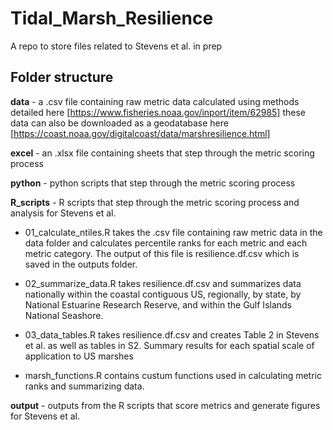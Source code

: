 # Tidal_Marsh_Resilience
A repo to store files related to Stevens et al. in prep

## Folder structure
**data** - a .csv file containing raw metric data calculated using methods detailed here [https://www.fisheries.noaa.gov/inport/item/62985]
these data can also be downloaded as a geodatabase here [https://coast.noaa.gov/digitalcoast/data/marshresilience.html]

**excel** - an .xlsx file containing sheets that step through the metric scoring process

**python** - python scripts that step through the metric scoring process 

**R_scripts** - R scripts that step through the metric scoring process and analysis for Stevens et al. 

- 01_calculate_ntiles.R takes the .csv file containing raw metric data in the data folder and calculates percentile ranks for each metric and each metric category. The output of this file is resilience.df.csv which is saved in the outputs folder.

- 02_summarize_data.R takes resilience.df.csv and summarizes data nationally within the coastal contiguous US, regionally, by state, by National Estuarine Research Reserve, and within the Gulf Islands National Seashore.

- 03_data_tables.R takes resilience.df.csv and creates Table 2 in Stevens et al. as well as tables in S2. Summary results for each spatial scale of application to US marshes

- marsh_functions.R contains custum functions used in calculating metric ranks and summarizing data. 

**output** - outputs from the R scripts that score metrics and generate figures for Stevens et al. 


